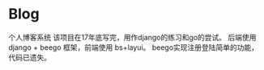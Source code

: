 # Blog
个人博客系统
该项目在17年底写完，用作django的练习和go的尝试。
后端使用 django + beego 框架，前端使用 bs+layui。
beego实现注册登陆简单的功能，代码已遗失。

